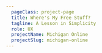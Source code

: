 ```yaml
---
  pageClass: project-page
  title: Where's My Free Stuff?
  tagline: A Lesson in Simplicity
  role: UX
  projectName: Michigan Online
  projectSlug: michigan-online
---
```


<ArticlePage :article="$page.frontmatter" />